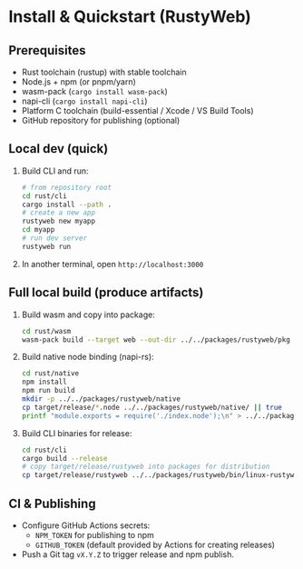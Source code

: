 # Install & Quickstart (RustyWeb)

## Prerequisites
- Rust toolchain (rustup) with stable toolchain
- Node.js + npm (or pnpm/yarn)
- wasm-pack (`cargo install wasm-pack`)
- napi-cli (`cargo install napi-cli`)
- Platform C toolchain (build-essential / Xcode / VS Build Tools)
- GitHub repository for publishing (optional)

## Local dev (quick)
1. Build CLI and run:
   ```bash
   # from repository root
   cd rust/cli
   cargo install --path .
   # create a new app
   rustyweb new myapp
   cd myapp
   # run dev server
   rustyweb run
   ```
2. In another terminal, open `http://localhost:3000`

## Full local build (produce artifacts)
1. Build wasm and copy into package:
   ```bash
   cd rust/wasm
   wasm-pack build --target web --out-dir ../../packages/rustyweb/pkg
   ```
2. Build native node binding (napi-rs):
   ```bash
   cd rust/native
   npm install
   npm run build
   mkdir -p ../../packages/rustyweb/native
   cp target/release/*.node ../../packages/rustyweb/native/ || true
   printf "module.exports = require('./index.node');\n" > ../../packages/rustyweb/native/index.js || true
   ```
3. Build CLI binaries for release:
   ```bash
   cd rust/cli
   cargo build --release
   # copy target/release/rustyweb into packages for distribution
   cp target/release/rustyweb ../../packages/rustyweb/bin/linux-rustyweb || true
   ```

## CI & Publishing
- Configure GitHub Actions secrets:
  - `NPM_TOKEN` for publishing to npm
  - `GITHUB_TOKEN` (default provided by Actions for creating releases)
- Push a Git tag `vX.Y.Z` to trigger release and npm publish.
